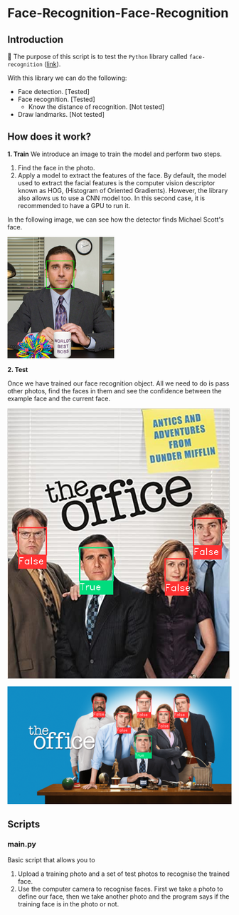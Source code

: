 # Face-Recognition-Face-Recognition

## Introduction

:dart: The purpose of this script is to test the `Python` library called `face-recognition` ([link](https://face-recognition.readthedocs.io/en/latest/face_recognition.html)).

With this library we can do the following:
* Face detection. [Tested]
* Face recognition. [Tested]
  * Know the distance of recognition. [Not tested]
* Draw landmarks. [Not tested]

## How does it work?

**1. Train**
We introduce an image to train the model and perform two steps.
1. Find the face in the photo.
2. Apply a model to extract the features of the face. By default, the model used to extract the facial features is the computer vision descriptor known as HOG, (Histogram of Oriented Gradients). However, the library also allows us to use a CNN model too. In this second case, it is recommended to have a GPU to run it.

In the following image, we can see how the detector finds Michael Scott's face.

![Training photo](https://github.com/mmr689/Face-Recognition-Face-Recognition/blob/main/results/train.png)

**2. Test**

Once we have trained our face recognition object. All we need to do is pass other photos, find the faces in them and see the confidence between the example face and the current face.

![Test 1 photo](https://github.com/mmr689/Face-Recognition-Face-Recognition/blob/main/results/test1.png)

![Test 2 photo](https://github.com/mmr689/Face-Recognition-Face-Recognition/blob/main/results/test2.png)

## Scripts

### main.py

Basic script that allows you to

1. Upload a training photo and a set of test photos to recognise the trained face.
2. Use the computer camera to recognise faces. First we take a photo to define our face, then we take another photo and the program says if the training face is in the photo or not.
